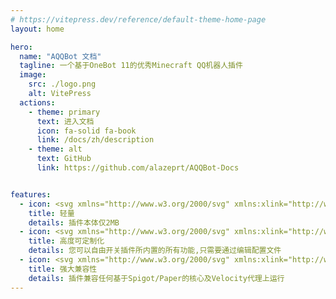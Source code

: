 ```yaml
---
# https://vitepress.dev/reference/default-theme-home-page
layout: home

hero:
  name: "AQQBot 文档"
  tagline: 一个基于OneBot 11的优秀Minecraft QQ机器人插件
  image:
    src: ./logo.png
    alt: VitePress
  actions:
    - theme: primary
      text: 进入文档
      icon: fa-solid fa-book
      link: /docs/zh/description
    - theme: alt
      text: GitHub
      link: https://github.com/alazeprt/AQQBot-Docs


features:
  - icon: <svg xmlns="http://www.w3.org/2000/svg" xmlns:xlink="http://www.w3.org/1999/xlink" viewBox="0 0 32 32"><path d="M11.61 29.92a1 1 0 0 1-.6-1.07L12.83 17H8a1 1 0 0 1-1-1.23l3-13A1 1 0 0 1 11 2h10a1 1 0 0 1 .78.37a1 1 0 0 1 .2.85L20.25 11H25a1 1 0 0 1 .9.56a1 1 0 0 1-.11 1l-13 17A1 1 0 0 1 12 30a1.09 1.09 0 0 1-.39-.08zM17.75 13l2-9H11.8L9.26 15h5.91l-1.59 10.28L23 13z" fill="currentColor"></path></svg>
    title: 轻量
    details: 插件本体仅2MB
  - icon: <svg xmlns="http://www.w3.org/2000/svg" xmlns:xlink="http://www.w3.org/1999/xlink" viewBox="0 0 20 20"><g fill="none"><path d="M10 18a8 8 0 1 0 0-16a8 8 0 0 0 0 16zm0-15c.657 0 1.407.59 2.022 1.908c.217.466.406 1.002.559 1.592H7.419c.153-.59.342-1.126.56-1.592C8.592 3.59 9.342 3 10 3zM7.072 4.485A10.502 10.502 0 0 0 6.389 6.5H3.936a7.022 7.022 0 0 1 3.778-3.118c-.241.33-.456.704-.642 1.103zM6.192 7.5A15.97 15.97 0 0 0 6 10c0 .87.067 1.712.193 2.5H3.46A6.984 6.984 0 0 1 3 10c0-.88.163-1.724.46-2.5h2.733zm.197 6c.176.743.407 1.422.683 2.015c.186.399.401.773.642 1.103A7.022 7.022 0 0 1 3.936 13.5H6.39zm1.03 0h5.162a9.248 9.248 0 0 1-.56 1.592C11.408 16.41 10.658 17 10 17c-.657 0-1.407-.59-2.022-1.908A9.254 9.254 0 0 1 7.42 13.5zm5.375-1H7.206A14.87 14.87 0 0 1 7 10c0-.883.073-1.725.206-2.5h5.588c.133.775.206 1.617.206 2.5s-.073 1.725-.206 2.5zm.817 1h2.453a7.022 7.022 0 0 1-3.778 3.118c.241-.33.456-.704.642-1.103c.276-.593.507-1.272.683-2.015zm2.93-1h-2.734c.126-.788.193-1.63.193-2.5c0-.87-.067-1.712-.193-2.5h2.733c.297.776.46 1.62.46 2.5c0 .88-.163 1.724-.46 2.5zm-4.255-9.118A7.021 7.021 0 0 1 16.064 6.5H13.61a10.504 10.504 0 0 0-.683-2.015a6.635 6.635 0 0 0-.642-1.103z" fill="currentColor"></path></g></svg>
    title: 高度可定制化
    details: 您可以自由开关插件所内置的所有功能,只需要通过编辑配置文件
  - icon: <svg xmlns="http://www.w3.org/2000/svg" xmlns:xlink="http://www.w3.org/1999/xlink" viewBox="0 0 16 16"><g fill="none"><path d="M1 2.5A1.5 1.5 0 0 1 2.5 1h7A1.5 1.5 0 0 1 11 2.5v2.541a3 3 0 0 0-1.727 4.97c-.724.064-1.36.439-1.773.989h-5A1.5 1.5 0 0 1 1 9.5v-7zm7.854 2.354a.5.5 0 1 0-.708-.708L5 7.293L3.854 6.146a.5.5 0 1 0-.708.708l1.5 1.5a.5.5 0 0 0 .708 0l3.5-3.5zM13.5 8a2 2 0 1 1-4 0a2 2 0 0 1 4 0zm1.5 4.5c0 1.245-1 2.5-3.5 2.5S8 13.75 8 12.5A1.5 1.5 0 0 1 9.5 11h4a1.5 1.5 0 0 1 1.5 1.5z" fill="currentColor"></path></g></svg>
    title: 强大兼容性
    details: 插件兼容任何基于Spigot/Paper的核心及Velocity代理上运行
---
```

